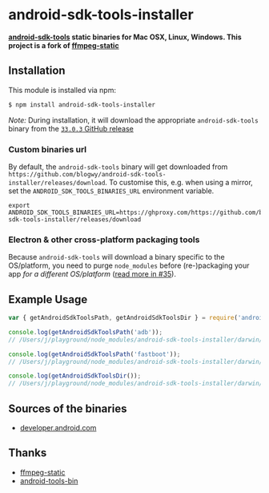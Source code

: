 # android-sdk-tools-installer

**[android-sdk-tools](https://developer.android.com/studio/releases/platform-tools) static binaries for Mac OSX, Linux, Windows. This project is a fork of [ffmpeg-static](https://github.com/eugeneware/ffmpeg-static)**

## Installation

This module is installed via npm:

``` bash
$ npm install android-sdk-tools-installer
```

*Note:* During installation, it will download the appropriate `android-sdk-tools` binary from the [`33.0.3` GitHub release](https://github.com/blogwy/android-sdk-tools-installer/releases/tag/33.0.3)

### Custom binaries url

By default, the `android-sdk-tools` binary will get downloaded from `https://github.com/blogwy/android-sdk-tools-installer/releases/download`. To customise this, e.g. when using a mirror, set the `ANDROID_SDK_TOOLS_BINARIES_URL` environment variable.

```shell
export ANDROID_SDK_TOOLS_BINARIES_URL=https://ghproxy.com/https://github.com/blogwy/android-sdk-tools-installer/releases/download
```

### Electron & other cross-platform packaging tools

Because `android-sdk-tools` will download a binary specific to the OS/platform, you need to purge `node_modules` before (re-)packaging your app *for a different OS/platform* ([read more in #35](https://github.com/eugeneware/ffmpeg-static/issues/35#issuecomment-630225392)).

## Example Usage

``` js
var { getAndroidSdkToolsPath, getAndroidSdkToolsDir } = require('android-sdk-tools-installer');

console.log(getAndroidSdkToolsPath('adb'));
// /Users/j/playground/node_modules/android-sdk-tools-installer/darwin/adb

console.log(getAndroidSdkToolsPath('fastboot'));
// /Users/j/playground/node_modules/android-sdk-tools-installer/darwin/fastboot

console.log(getAndroidSdkToolsDir());
// /Users/j/playground/node_modules/android-sdk-tools-installer/darwin/


```

## Sources of the binaries

- [developer.android.com](https://developer.android.com/studio/releases/platform-tools)

## Thanks

- [ffmpeg-static](https://github.com/eugeneware/ffmpeg-static)
- [android-tools-bin](https://gitlab.com/ubports/installer/android-tools-bin)

